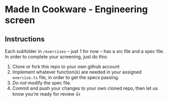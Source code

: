 # Made In Cookware - Engineering screen

## Instructions

Each subfolder in `/exercises` – just 1 for now – has a src file and a spec file. In order to complete your screening, just do this:
1. Clone or fork this repo to your own github account
2. Implement whatever function(s) are needed in your assigned `exercise.ts` file, in order to get the specs passing.
3. *Do not* modify the spec file.
4. Commit and push your changes to your own cloned repo, then let us know you're ready for review 👍
